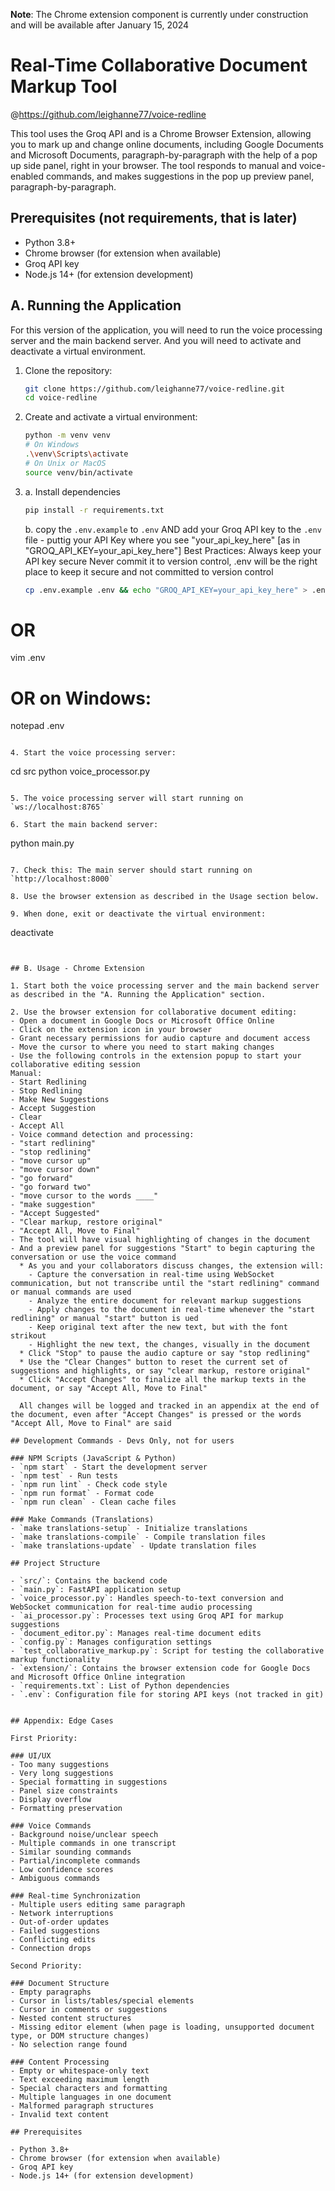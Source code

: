  **Note**: The Chrome extension component is currently under construction and will be available after January 15, 2024
# Real-Time Collaborative Document Markup Tool
@https://github.com/leighanne77/voice-redline 

This tool uses the Groq API and is a Chrome Browser Extension, allowing you to mark up and change online documents, including Google Documents and Microsoft Documents, paragraph-by-paragraph with the help of a pop up side panel, right in your browser. The tool responds to manual and voice-enabled commands, and makes suggestions in the pop up preview panel, paragraph-by-paragraph. 

## Prerequisites (not requirements, that is later)

- Python 3.8+
- Chrome browser (for extension when available)
- Groq API key
- Node.js 14+ (for extension development)

## A. Running the Application

For this version of the application, you will need to run the voice processing server and the main backend server. And you will need to activate and deactivate a virtual environment.

1. Clone the repository:
   ```bash
   git clone https://github.com/leighanne77/voice-redline.git
   cd voice-redline
   ```

2. Create and activate a virtual environment:
   ```bash
   python -m venv venv
   # On Windows
   .\venv\Scripts\activate
   # On Unix or MacOS
   source venv/bin/activate
   ```

3. a. Install dependencies 
   ```bash
   pip install -r requirements.txt
   ```
   b. copy the `.env.example` to `.env` AND add your Groq API key to the `.env` file - puttig your API Key where you see "your_api_key_here" [as in "GROQ_API_KEY=your_api_key_here"] 
   Best Practices:
   Always keep your API key secure
   Never commit it to version control, .env will be the right place to keep it secure and not committed to version control

   ```bash
   cp .env.example .env && echo "GROQ_API_KEY=your_api_key_here" > .env
# OR
   vim .env
# OR on Windows:
   notepad .env
 ```

4. Start the voice processing server:
   ```
   cd src
   python voice_processor.py
   ```

5. The voice processing server will start running on `ws://localhost:8765`

6. Start the main backend server:
   ```
   python main.py
   ```

7. Check this: The main server should start running on `http://localhost:8000`

8. Use the browser extension as described in the Usage section below. 

9. When done, exit or deactivate the virtual environment:
   ```
   deactivate
   ```  


## B. Usage - Chrome Extension

1. Start both the voice processing server and the main backend server as described in the "A. Running the Application" section.

2. Use the browser extension for collaborative document editing:
   - Open a document in Google Docs or Microsoft Office Online
   - Click on the extension icon in your browser
   - Grant necessary permissions for audio capture and document access
   - Move the cursor to where you need to start making changes
   - Use the following controls in the extension popup to start your collaborative editing session
Manual:
  - Start Redlining
  - Stop Redlining
  - Make New Suggestions
  - Accept Suggestion
  - Clear
  - Accept All
- Voice command detection and processing:
  - "start redlining"
  - "stop redlining"
  - "move cursor up"
  - "move cursor down"
  - "go forward"
  - "go forward two"
  - "move cursor to the words ____"
  - "make suggestion"
  - "Accept Suggested"
  - "Clear markup, restore original"
  - "Accept All, Move to Final"
- The tool will have visual highlighting of changes in the document
- And a preview panel for suggestions "Start" to begin capturing the conversation or use the voice command
     * As you and your collaborators discuss changes, the extension will:
       - Capture the conversation in real-time using WebSocket communication, but not transcribe until the "start redlining" command or manual commands are used
       - Analyze the entire document for relevant markup suggestions
       - Apply changes to the document in real-time whenever the "start redlining" or manual "start" button is ued
       - Keep original text after the new text, but with the font strikout
       - Highlight the new text, the changes, visually in the document
     * Click "Stop" to pause the audio capture or say "stop redlining"
     * Use the "Clear Changes" button to reset the current set of suggestions and highlights, or say "clear markup, restore original"
     * Click "Accept Changes" to finalize all the markup texts in the document, or say "Accept All, Move to Final"

     All changes will be logged and tracked in an appendix at the end of the document, even after "Accept Changes" is pressed or the words "Accept All, Move to Final" are said

## Development Commands - Devs Only, not for users

### NPM Scripts (JavaScript & Python)
- `npm start` - Start the development server
- `npm test` - Run tests
- `npm run lint` - Check code style
- `npm run format` - Format code
- `npm run clean` - Clean cache files

### Make Commands (Translations)
- `make translations-setup` - Initialize translations
- `make translations-compile` - Compile translation files
- `make translations-update` - Update translation files

## Project Structure

- `src/`: Contains the backend code
  - `main.py`: FastAPI application setup
  - `voice_processor.py`: Handles speech-to-text conversion and WebSocket communication for real-time audio processing
  - `ai_processor.py`: Processes text using Groq API for markup suggestions
  - `document_editor.py`: Manages real-time document edits
  - `config.py`: Manages configuration settings
  - `test_collaborative_markup.py`: Script for testing the collaborative markup functionality
- `extension/`: Contains the browser extension code for Google Docs and Microsoft Office Online integration
- `requirements.txt`: List of Python dependencies
- `.env`: Configuration file for storing API keys (not tracked in git)


## Appendix: Edge Cases

First Priority: 

### UI/UX
- Too many suggestions
- Very long suggestions
- Special formatting in suggestions
- Panel size constraints
- Display overflow
- Formatting preservation

### Voice Commands
- Background noise/unclear speech
- Multiple commands in one transcript
- Similar sounding commands
- Partial/incomplete commands
- Low confidence scores
- Ambiguous commands

### Real-time Synchronization
- Multiple users editing same paragraph
- Network interruptions
- Out-of-order updates
- Failed suggestions
- Conflicting edits
- Connection drops

Second Priority:

### Document Structure
- Empty paragraphs
- Cursor in lists/tables/special elements
- Cursor in comments or suggestions
- Nested content structures
- Missing editor element (when page is loading, unsupported document type, or DOM structure changes)
- No selection range found

### Content Processing
- Empty or whitespace-only text
- Text exceeding maximum length
- Special characters and formatting
- Multiple languages in one document
- Malformed paragraph structures
- Invalid text content

## Prerequisites

- Python 3.8+
- Chrome browser (for extension when available)
- Groq API key
- Node.js 14+ (for extension development)
